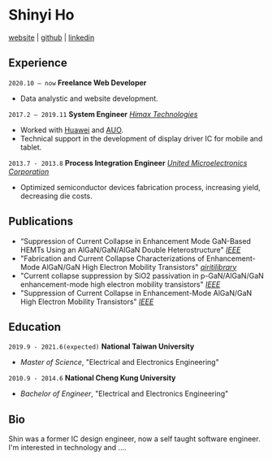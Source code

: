 # Shinyi Ho

[website]() | [github](https://github.com/shinyiho) | [linkedin](https://www.linkedin.com/in/shinyi-ho-13871b73/)

## Experience

`2020.10 – now` **Freelance Web Developer**

- Data analystic and website development.

`2017.2 – 2019.11` **System Engineer** [_Himax Technologies_](https://www.himax.com.tw/)

- Worked with [Huawei](https://www.huawei.com/en/) and [AUO](https://www.auo.com/en-global).
- Technical support in the development of display driver IC for mobile and tablet.

`2013.7 - 2013.8` **Process Integration Engineer** [_United Microelectronics Corporation_](https://www.umc.com/en/home/Index)

- Optimized semiconductor devices fabrication process, increasing yield, decreasing die costs.

## Publications

- “Suppression of Current Collapse in Enhancement Mode GaN-Based HEMTs Using an AlGaN/GaN/AlGaN Double Heterostructure" [_IEEE_](https://ieeexplore.ieee.org/abstract/document/7873300)
- "Fabrication and Current Collapse Characterizations of Enhancement-Mode AlGaN/GaN High Electron Mobility Transistors" [_airitilibrary_](https://www.airitilibrary.com/Publication/alDetailedMesh1?DocID=U0001-2907201611231600)
- "Current collapse suppression by SiO2 passivation in p-GaN/AlGaN/GaN enhancement-mode high electron mobility transistors" [_IEEE_](https://ieeexplore.ieee.org/abstract/document/7528613)
- "Suppression of Current Collapse in Enhancement-Mode AlGaN/GaN High Electron Mobility Transistors" [_IEEE_](https://ieeexplore.ieee.org/abstract/document/7321782)

## Education

`2019.9 - 2021.6(expected)` **National Taiwan University**

- _Master of Science_, "Electrical and Electronics Engineering"

`2010.9 - 2014.6` **National Cheng Kung University**

- _Bachelor of Engineer_, "Electrical and Electronics Engineering"

## Bio

Shin was a former IC design engineer, now a self taught software engineer. I'm interested in technology and ....
